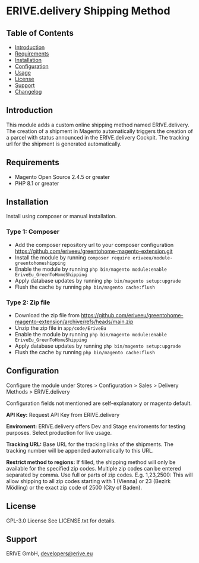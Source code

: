 # ERIVE.delivery Shipping Method

## Table of Contents

- [Introduction](#introduction)
- [Requirements](#requirements)
- [Installation](#installation)
- [Configuration](#configuration)
- [Usage](#usage)
- [License](#license)
- [Support](#support)
- [Changelog](#changelog)

## Introduction

This module adds a custom online shipping method named ERIVE.delivery.
The creation of a shipment in Magento automatically triggers the creation of a parcel with status announced in the ERIVE.delivery Cockpit.
The tracking url for the shipment is generated automatically.

## Requirements

- Magento Open Source 2.4.5 or greater
- PHP 8.1 or greater

## Installation

Install using composer or manual installation.

### Type 1: Composer

- Add the composer repository url to your composer configuration https://github.com/eriveeu/greentohome-magento-extension.git
- Install the module by running `composer require eriveeu/module-greentohomeshipping`
- Enable the module by running `php bin/magento module:enable EriveEu_GreenToHomeShipping`
- Apply database updates by running `php bin/magento setup:upgrade`
- Flush the cache by running `php bin/magento cache:flush`

### Type 2: Zip file

- Download the zip file from https://github.com/eriveeu/greentohome-magento-extension/archive/refs/heads/main.zip
- Unzip the zip file in `app/code/EriveEu`
- Enable the module by running `php bin/magento module:enable EriveEu_GreenToHomeShipping`
- Apply database updates by running `php bin/magento setup:upgrade`
- Flush the cache by running `php bin/magento cache:flush`


## Configuration

Configure the module under Stores > Configuration > Sales > Delivery Methods > ERIVE.delivery

Configuration fields not mentioned are self-explanatory or magento default.

**API Key:** Request API Key from ERIVE.delivery

**Enviroment:** ERIVE.delivery offers Dev and Stage enviroments for testing purposes. Select production for live usage.

**Tracking URL:** Base URL for the tracking links of the shipments. The tracking number will be appended automatically to this URL.

**Restrict method to regions:** If filled, the shipping method will only be available for the specified zip codes. Multiple zip codes can be entered separated by comma.
Use full or parts of zip codes. E.g. 1,23,2500: This will allow shipping to all zip codes starting with 1 (Vienna) or 23 (Bezirk Mödling) or the exact zip code of 2500 (City of Baden).

## License

GPL-3.0 License
See LICENSE.txt for details.

## Support

ERIVE GmbH, developers@erive.eu

